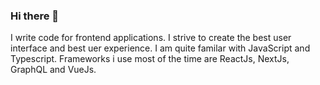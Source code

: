 ### Hi there 👋


I write code for frontend applications.  I strive to create the best user interface and best uer experience. I am quite familar with JavaScript and Typescript. Frameworks i use most of the time are ReactJs, NextJs, GraphQL and VueJs.

<!--
**MichaelGee/MichaelGee** is a ✨ _special_ ✨ repository because its `README.md` (this file) appears on your GitHub profile.

Here are some ideas to get you started:

- 🔭 I’m currently working on ...
udux.com
- 🌱 I’m currently learning ...
VueJs
- 👯 I’m looking to collaborate on ...
- 🤔 I’m looking for help with ...
- 💬 Ask me about ...
- 📫 How to reach me: ...
- 😄 Pronouns: ...
- ⚡ Fun fact: ...
-->
